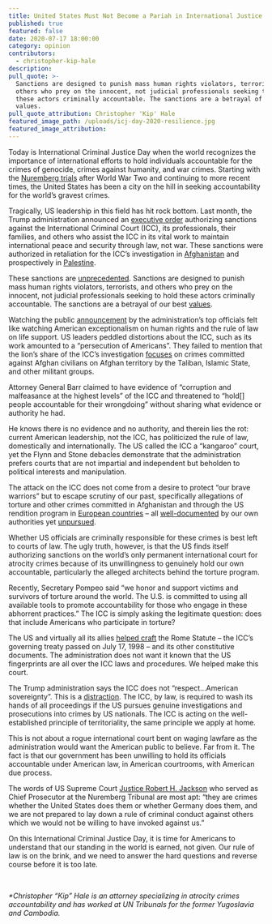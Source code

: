 ```yaml
---
title: United States Must Not Become a Pariah in International Justice
published: true
featured: false
date: 2020-07-17 18:00:00
category: opinion
contributors:
  - christopher-kip-hale
description:
pull_quote: >-
  Sanctions are designed to punish mass human rights violators, terrorists, and
  others who prey on the innocent, not judicial professionals seeking to hold
  these actors criminally accountable. The sanctions are a betrayal of our best
  values.
pull_quote_attribution: Christopher 'Kip' Hale
featured_image_path: /uploads/icj-day-2020-resilience.jpg
featured_image_attribution:
---
```


Today is International Criminal Justice Day when the world recognizes the importance of international efforts to hold individuals accountable for the crimes of genocide, crimes against humanity, and war crimes. Starting with the [Nuremberg trials](https://encyclopedia.ushmm.org/content/en/article/the-nuremberg-trials) after World War Two and continuing to more recent times, the United States has been a city on the hill in seeking accountability for the world’s gravest crimes.

Tragically, US leadership in this field has hit rock bottom. Last month, the Trump administration announced an [executive order](https://www.whitehouse.gov/presidential-actions/executive-order-blocking-property-certain-persons-associated-international-criminal-court/) authorizing sanctions against the International Criminal Court (ICC), its professionals, their families, and others who assist the ICC in its vital work to maintain international peace and security through law, not war. These sanctions were authorized in retaliation for the ICC’s investigation in [Afghanistan](https://www.icc-cpi.int/afghanistan) and prospectively in [Palestine](https://www.icc-cpi.int/palestine).

These sanctions are [unprecedented](https://www.justsecurity.org/70796/trumps-icc-eo-will-undercut-all-u-s-sanctions-programs-is-that-why-treasury-isnt-conspicuously-on-board/). Sanctions are designed to punish mass human rights violators, terrorists, and others who prey on the innocent, not judicial professionals seeking to hold these actors criminally accountable. The sanctions are a betrayal of our best [values](https://www.washingtonpost.com/context/legal-scholars-and-attorneys-urged-president-to-rescind-icc-punishments/bb1a52c6-e29b-4af1-a02c-0108661b5d30/?itid=lk_interstitial_manual_9).

Watching the public [announcement](https://www.youtube.com/watch?v=9f4vvqVcNmU&amp;feature=youtu.be) by the administration’s top officials felt like watching American exceptionalism on human rights and the rule of law on life support. US leaders peddled distortions about the ICC, such as its work amounted to a “persecution of Americans”. They failed to mention that the lion’s share of the ICC’s investigation [focuses](https://www.cfr.org/article/iccs-probe-atrocities-afghanistan-what-know) on crimes committed against Afghan civilians on Afghan territory by the Taliban, Islamic State, and other militant groups. &nbsp;

Attorney General Barr claimed to have evidence of “corruption and malfeasance at the highest levels” of the ICC and threatened to “hold\[\] people accountable for their wrongdoing” without sharing what evidence or authority he had. &nbsp;

He knows there is no evidence and no authority, and therein lies the rot: current American leadership, not the ICC, has politicized the rule of law, domestically and internationally. The US called the ICC a “kangaroo” court, yet the Flynn and Stone debacles demonstrate that the administration prefers courts that are not impartial and independent but beholden to political interests and manipulation.

The attack on the ICC does not come from a desire to protect “our brave warriors” but to escape scrutiny of our past, specifically allegations of torture and other crimes committed in Afghanistan and through the US rendition program in [European countries](https://www.nytimes.com/2018/05/31/world/europe/lithuania-romania-cia-torture.html) – all [well-documented](https://www.intelligence.senate.gov/sites/default/files/publications/CRPT-113srpt288.pdf) by our own authorities yet [unpursued](https://www.justice.gov/opa/pr/statement-attorney-general-eric-holder-closure-investigation-interrogation-certain-detainees).

Whether US officials are criminally responsible for these crimes is best left to courts of law. The ugly truth, however, is that the US finds itself authorizing sanctions on the world’s only permanent international court for atrocity crimes because of its unwillingness to genuinely hold our own accountable, particularly the alleged architects behind the torture program.

Recently, Secretary Pompeo said “we honor and support victims and survivors of torture around the world. The U.S. is committed to using all available tools to promote accountability for those who engage in these abhorrent practices.” The ICC is simply asking the legitimate question: does that include Americans who participate in torture?

The US and virtually all its allies [helped craft](https://1997-2001.state.gov/www/policy_remarks/2000/001018_scheffer_icc.html) the Rome Statute – the ICC’s governing treaty passed on July 17, 1998 – and its other constitutive documents. The administration does not want it known that the US fingerprints are all over the ICC laws and procedures. We helped make this court.

The Trump administration says the ICC does not “respect…American sovereignty”. This is a [distraction](https://www.justsecurity.org/71171/letter-to-the-editor-there-is-no-affront-to-u-s-sovereignty-in-the-intl-criminal-court-investigation/). The ICC, by law, is required to wash its hands of all proceedings if the US pursues genuine investigations and prosecutions into crimes by US nationals. The ICC is acting on the well-established principle of territoriality, the same principle we apply at home.

This is not about a rogue international court bent on waging lawfare as the administration would want the American public to believe. Far from it. The fact is that our government has been unwilling to hold its officials accountable under American law, in American courtrooms, with American due process.

The words of US Supreme Court [Justice Robert H. Jackson](https://avalon.law.yale.edu/imt/jack44.asp) who served as Chief Prosecutor at the Nuremberg Tribunal are most apt: “they are crimes whether the United States does them or whether Germany does them, and we are not prepared to lay down a rule of criminal conduct against others which we would not be willing to have invoked against us.”

On this International Criminal Justice Day, it is time for Americans to understand that our standing in the world is earned, not given. Our rule of law is on the brink, and we need to answer the hard questions and reverse course before it is too late.

&nbsp;

*\*Christopher “Kip” Hale is an attorney specializing in atrocity crimes accountability and has worked at UN Tribunals for the former Yugoslavia and Cambodia.*